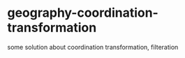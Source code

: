 # geography-coordination-transformation
some solution about coordination transformation, filteration
